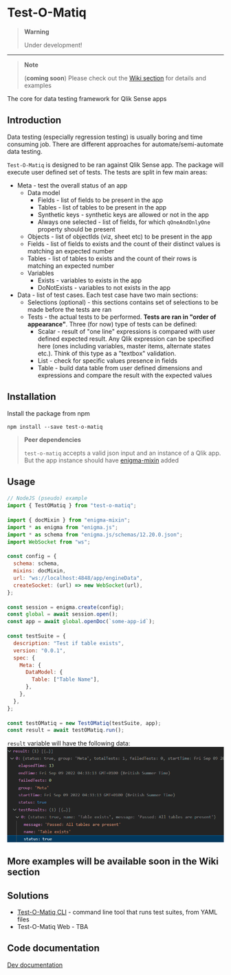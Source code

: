 # Test-O-Matiq

> **Warning**
>
> Under development!

---

> **Note**
>
> (**coming soon**) Please check out the [Wiki section](https://github.com/Informatiqal/test-o-matiq/wiki) for details and examples

The core for data testing framework for Qlik Sense apps

## Introduction

Data testing (especially regression testing) is usually boring and time consuming job. There are different approaches for automate/semi-automate data testing.

`Test-O-Matiq` is designed to be ran against Qlik Sense app. The package will execute user defined set of tests. The tests are split in few main areas:

- Meta - test the overall status of an app
  - Data model
    - Fields - list of fields to be present in the app
    - Tables - list of tables to be present in the app
    - Synthetic keys - synthetic keys are allowed or not in the app
    - Always one selected - list of fields, for which `qOneAndOnlyOne` property should be present
  - Objects - list of objectIds (viz, sheet etc) to be present in the app
  - Fields - list of fields to exists and the count of their distinct values is matching an expected number
  - Tables - list of tables to exists and the count of their rows is matching an expected number
  - Variables
    - Exists - variables to exists in the app
    - DoNotExists - variables to not exists in the app
- Data - list of test cases. Each test case have two main sections:
  - Selections (optional) - this sections contains set of selections to be made before the tests are ran
  - Tests - the actual tests to be performed. **Tests are ran in "order of appearance"**. Three (for now) type of tests can be defined:
    - Scalar - result of "one line" expressions is compared with user defined expected result. Any Qlik expression can be specified here (ones including variables, master items, alternate states etc.). Think of this type as a "textbox" validation.
    - List - check for specific values presence in fields
    - Table - build data table from user defined dimensions and expressions and compare the result with the expected values

## Installation

Install the package from npm

```shell
npm install --save test-o-matiq
```

> **Peer dependencies**
>
> `test-o-matiq` accepts a valid json input and an instance of a Qlik app. But the app instance should have [enigma-mixin](https://github.com/countnazgul/enigma-mixin) added

## Usage

```javascript
// NodeJS (pseudo) example
import { TestOMatiq } from "test-o-matiq";

import { docMixin } from "enigma-mixin";
import * as enigma from "enigma.js";
import * as schema from "enigma.js/schemas/12.20.0.json";
import WebSocket from "ws";

const config = {
  schema: schema,
  mixins: docMixin,
  url: "ws://localhost:4848/app/engineData",
  createSocket: (url) => new WebSocket(url),
};

const session = enigma.create(config);
const global = await session.open();
const app = await global.openDoc(`some-app-id`);

const testSuite = {
  description: "Test if table exists",
  version: "0.0.1",
  spec: {
    Meta: {
      DataModel: {
        Table: ["Table Name"],
      },
    },
  },
};

const testOMatiq = new TestOMatiq(testSuite, app);
const result = await testOMatiq.run();
```

`result` variable will have the following data:
![result](./assets//result.png)

## More examples will be available soon in the Wiki section

## Solutions

- [Test-O-Matiq CLI](https://github.com/Informatiqal/test-o-matiq-cli) - command line tool that runs test suites, from YAML files
- Test-O-Matiq Web - TBA

## Code documentation

[Dev documentation](https://informatiqal.github.io/test-o-matiq/classes/TestOMatiq.html)
